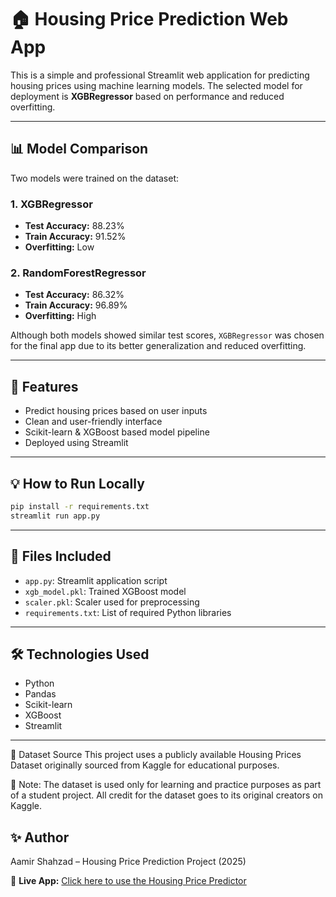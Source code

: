 
# 🏠 Housing Price Prediction Web App

This is a simple and professional Streamlit web application for predicting housing prices using machine learning models. The selected model for deployment is **XGBRegressor** based on performance and reduced overfitting.

---

## 📊 Model Comparison

Two models were trained on the dataset:

### 1. XGBRegressor
- **Test Accuracy:** 88.23%
- **Train Accuracy:** 91.52%
- **Overfitting:** Low

### 2. RandomForestRegressor
- **Test Accuracy:** 86.32%
- **Train Accuracy:** 96.89%
- **Overfitting:** High

Although both models showed similar test scores, `XGBRegressor` was chosen for the final app due to its better generalization and reduced overfitting.

---

## 🚀 Features
- Predict housing prices based on user inputs
- Clean and user-friendly interface
- Scikit-learn & XGBoost based model pipeline
- Deployed using Streamlit

---

## 💡 How to Run Locally

```bash
pip install -r requirements.txt
streamlit run app.py
```

---

## 📁 Files Included

- `app.py`: Streamlit application script
- `xgb_model.pkl`: Trained XGBoost model
- `scaler.pkl`: Scaler used for preprocessing
- `requirements.txt`: List of required Python libraries

---

## 🛠 Technologies Used

- Python
- Pandas
- Scikit-learn
- XGBoost
- Streamlit

---

📂 Dataset Source
This project uses a publicly available Housing Prices Dataset originally sourced from Kaggle for educational purposes.

📝 Note: The dataset is used only for learning and practice purposes as part of a student project. All credit for the dataset goes to its original creators on Kaggle.

## ✨ Author

Aamir Shahzad – Housing Price Prediction Project (2025)

🚀 **Live App:** [Click here to use the Housing Price Predictor](https://xgb-housing-price-app.streamlit.app) 

